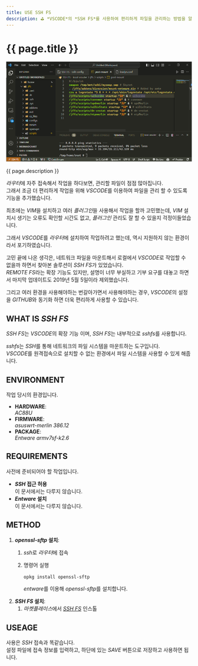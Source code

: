 ```yaml
---
title: USE SSH FS
description: ⛳ *VSCODE*의 *SSH FS*를 사용하여 편리하게 파일을 관리하는 방법을 알아봅니다.
---
```


# {{ page.title }}

![*VSCODE*에서 *SSH FS*으로 연결한 화면](resources/2023-10-22-11-55-54.png)

{{ page.description }}

*라우터*에 자주 접속해서 작업을 하다보면, 관리할 파일이 점점 많아집니다. \
그래서 조금 더 편리하게 작업을 위해 *VSCODE*를 이용하여 파일을 관리 할 수 있도록 기능을 추가했습니다.

최초에는 *VIM*을 설치하고 여러 *플러그인*을 사용해서 작업을 할까 고민했는데, *VIM* 설치시 생기는 오류도 확인할 시간도 없고, *플러그인* 관리도 잘 할 수 있을지 걱정이들었습니다.

그래서 *VSCODE*를 *라우터*에 설치하여 작업하려고 했는데, 역시 지원하지 않는 환경이라서 포기하였습니다.

고민 끝에 나온 생각은, 네트워크 파일을 마운트해서 로컬에서 *VSCODE*로 작업할 수 없을까 하면서 찾아본 솔루션이 *SSH FS*가 있었습니다. \
*REMOTE FS*라는 확장 기능도 있지만, 설명이 너무 부실하고 기부 요구를 대놓고 하면서 마지막 업데이트도 2019년 5월 5일이라 제외했습니다.

그리고 여러 환경을 사용해야하는 번갈아가면서 사용해야하는 경우, *VSCODE*의 설정을 *GITHUB*와 동기화 하면 더욱 편리하게 사용할 수 있습니다.

## WHAT IS *SSH FS*

*SSH FS*는 *VSCODE*의 확장 기능 이며, *SSH FS*는 내부적으로 *sshfs*를 사용합니다.

*sshfs*는 *SSH*를 통해 네트워크의 파일 시스템을 마운트하는 도구입니다. \
*VSCODE*를 원격접속으로 설치할 수 없는 환경에서 파일 시스템을 사용할 수 있게 해줍니다.

## ENVIRONMENT

작업 당시의 환경입니다.

- **HARDWARE**: \
*AC88U*
- **FIRMWARE**: \
*asuswrt-merlin 386.12*
- **PACKAGE**: \
*Entware armv7sf-k2.6*

## REQUIREMENTS

사전에 준비되어야 할 작업입니다.

- ***SSH* 접근 허용** \
이 문서에서는 다루지 않습니다.
- ***Entware* 설치** \
이 문서에서는 다루지 않습니다.

## METHOD

1. ***openssl-sftp* 설치**:
    1. *ssh*로 *라우터*에 접속
    2. 명령어 실행

        ```bash
        opkg install openssl-sftp
        ```

        *entware*를 이용해 *openssl-sftp*를 설치합니다.
2. ***SSH FS* 설치**:
    1. *마켓플레이스*에서 [*SSH FS*] 인스톨

## USEAGE

사용은 *SSH* 접속과 똑같습니다. \
설정 파일에 접속 정보를 입력하고, 하단에 있는 *SAVE* 버튼으로 저장하고 사용하면 됩니다. 

[*SSH FS*]: https://marketplace.visualstudio.com/items?itemName=Kelvin.VSCODE-sshfs